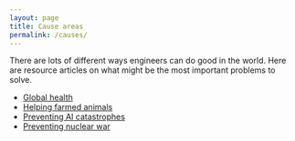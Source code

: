 ```yaml
---
layout: page
title: Cause areas
permalink: /causes/
---
```


There are lots of different ways engineers can do good in the world. Here are resource articles on what might be the most important problems to solve.

- [Global health](./causes/global_health.md)
- [Helping farmed animals](./causes/farmed_animals.md)
- [Preventing AI catastrophes](./causes/ai.md)
- [Preventing nuclear war](./causes/nuclear_war.md)